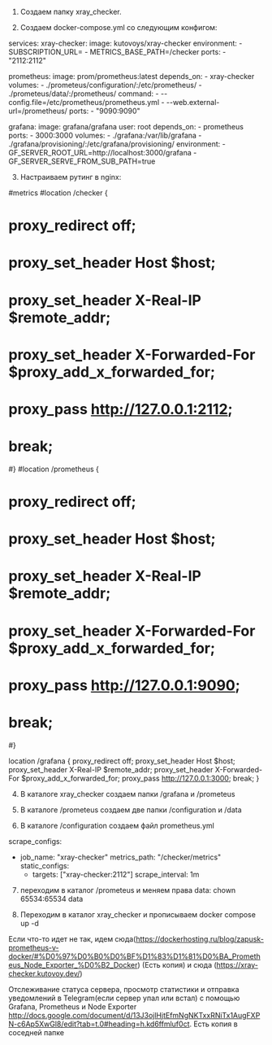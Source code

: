 ﻿1. Создаем папку xray_checker.

2. Создаем docker-compose.yml со следующим конфигом:

services:
  xray-checker:
    image: kutovoys/xray-checker
    environment:
      - SUBSCRIPTION_URL=
      - METRICS_BASE_PATH=/checker
    ports:
      - "2112:2112"

  prometheus:
    image: prom/prometheus:latest
    depends_on:
      - xray-checker
    volumes:
      - ./prometeus/configuration/:/etc/prometheus/
      - ./prometeus/data/:/prometheus/
    command:
      - --config.file=/etc/prometheus/prometheus.yml
      - --web.external-url=/prometheus/
    ports:
      - "9090:9090"

  grafana:
    image: grafana/grafana
    user: root
    depends_on:
      - prometheus
    ports:
      - 3000:3000
    volumes:
      - ./grafana:/var/lib/grafana
      - ./grafana/provisioning/:/etc/grafana/provisioning/
    environment:
      - GF_SERVER_ROOT_URL=http://localhost:3000/grafana
      - GF_SERVER_SERVE_FROM_SUB_PATH=true


3. Настраиваем рутинг в nginx:

#metrics
#location /checker {
#	proxy_redirect off;
#	proxy_set_header Host $host;
#	proxy_set_header X-Real-IP $remote_addr;
#	proxy_set_header X-Forwarded-For $proxy_add_x_forwarded_for;
#	proxy_pass  http://127.0.0.1:2112;
#	break;
#}
#location /prometheus {
#	proxy_redirect off;
#	proxy_set_header Host $host;
#	proxy_set_header X-Real-IP $remote_addr;
#	proxy_set_header X-Forwarded-For $proxy_add_x_forwarded_for;
#	proxy_pass  http://127.0.0.1:9090;
#	break;
#}

location /grafana {
	proxy_redirect off;
	proxy_set_header Host $host;
	proxy_set_header X-Real-IP $remote_addr;
	proxy_set_header X-Forwarded-For $proxy_add_x_forwarded_for;
	proxy_pass  http://127.0.0.1:3000;
	break;
}

4. В каталоге xray_checker создаем папки /grafana и /prometeus

5. В каталоге /prometeus создаем две папки /configuration и /data

6. В каталоге /configuration создаем файл prometheus.yml

scrape_configs:
  - job_name: "xray-checker"
    metrics_path: "/checker/metrics"
    static_configs:
      - targets: ["xray-checker:2112"]
    scrape_interval: 1m

7. переходим в каталог /prometeus и меняем права data: chown 65534:65534 data

8. Переходим в каталог xray_checker и прописываем docker compose up -d

Если что-то идет не так, идем сюда(https://dockerhosting.ru/blog/zapusk-prometheus-v-docker/#%D0%97%D0%B0%D0%BF%D1%83%D1%81%D0%BA_Prometheus_Node_Exporter_%D0%B2_Docker) (Есть копия)
и сюда (https://xray-checker.kutovoy.dev/)


Отслеживание статуса сервера, просмотр статистики и отправка уведомлений в Telegram(если сервер упал или встал) с помощью Grafana, Prometheus и Node Exporter
http://docs.google.com/document/d/13J3ojlHjtEfmNgNKTxxRNiTx1AugFXPN-c6Ap5XwGl8/edit?tab=t.0#heading=h.kd6ffmluf0ct. Есть копия в соседней папке